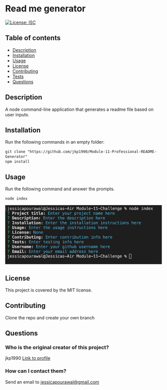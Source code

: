 # Read me generator

[![License: ISC](https://img.shields.io/badge/License-ISC-blue.svg)](https://opensource.org/licenses/ISC)

## Table of contents

- [Description](#description)
- [Installation](#installation)
- [Usage](#usage)
- [License](#license)
- [Contributing](#contributing)
- [Tests](#tests)
- [Questions](#auestions)

## Description

A node command-line application that generates a readme file based on user inputs.

## Installation

Run the following commands in an empty folder:

```
git clone "https://github.com/jkp1990/Module-11-Professional-README-Generator"
npm install
```

## Usage

Run the following command and answer the prompts.

```
node index
```

![Usage example](./screenshot.png)

## License

This project is covered by the MIT license.

## Contributing

Clone the repo and create your own branch

## Questions

### Who is the original creator of this project?

jkp1990
[Link to profile](https://github.com/jkp1990)

### How can I contact them?

Send an email to jessicapourawal@gmail.com
